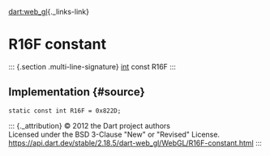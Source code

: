 [dart:web\_gl](../../dart-web_gl/dart-web_gl-library){._links-link}

R16F constant
=============

::: {.section .multi-line-signature}
[int](../../dart-core/int-class) const R16F
:::

Implementation {#source}
--------------

``` {.language-dart data-language="dart"}
static const int R16F = 0x822D;
```

::: {._attribution}
© 2012 the Dart project authors\
Licensed under the BSD 3-Clause \"New\" or \"Revised\" License.\
<https://api.dart.dev/stable/2.18.5/dart-web_gl/WebGL/R16F-constant.html>
:::
